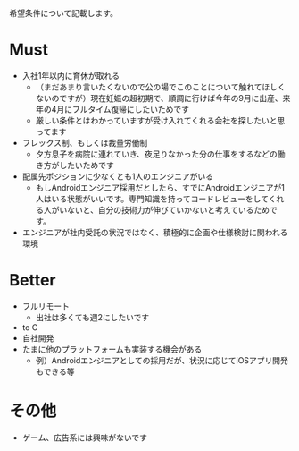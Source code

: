 希望条件について記載します。

# Must

* 入社1年以内に育休が取れる
    * （まだあまり言いたくないので公の場でこのことについて触れてほしくないのですが）現在妊娠の超初期で、順調に行けば今年の9月に出産、来年の4月にフルタイム復帰にしたいためです
    * 厳しい条件とはわかっていますが受け入れてくれる会社を探したいと思ってます
* フレックス制、もしくは裁量労働制
    * 夕方息子を病院に連れていき、夜足りなかった分の仕事をするなどの働き方がしたいためです
* 配属先ポジションに少なくとも1人のエンジニアがいる
    * もしAndroidエンジニア採用だとしたら、すでにAndroidエンジニアが1人はいる状態がいいです。専門知識を持ってコードレビューをしてくれる人がいないと、自分の技術力が伸びていかないと考えているためです。
* エンジニアが社内受託の状況ではなく、積極的に企画や仕様検討に関われる環境

# Better

* フルリモート
    * 出社は多くても週2にしたいです
* to C
* 自社開発
* たまに他のプラットフォームも実装する機会がある
    * 例）Androidエンジニアとしての採用だが、状況に応じてiOSアプリ開発もできる等
    
    
# その他

* ゲーム、広告系には興味がないです